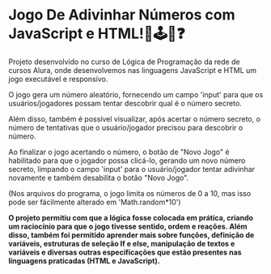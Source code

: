 # Jogo De Adivinhar Números com JavaScript e HTML!🎲🕹️🔢❓

Projeto desenvolvido no curso de Lógica de Programação da rede de cursos Alura, onde desenvolvemos nas linguagens JavaScript e HTML um jogo executável e responsivo.

O jogo gera um número aleatório, fornecendo um campo 'input' para que os usuários/jogadores possam tentar descobrir qual é o número secreto.

Além disso, também é possível visualizar, após acertar o número secreto, o número de tentativas que o usuário/jogador precisou para descobrir o número.

Ao finalizar o jogo acertando o número, o botão de "Novo Jogo" é habilitado para que o jogador possa clicá-lo, gerando um novo número secreto, limpando o campo 'input' para o usuário/jogador tentar adivinhar novamente e também desabilita o botão "Novo Jogo".

(Nos arquivos do programa, o jogo limita os números de 0 a 10, mas isso pode ser fácilmente alterado em 'Math.random*10')

**O projeto permitiu com que a lógica fosse colocada em prática, criando um raciocínio para que o jogo tivesse sentido, ordem e reações. Além disso, também foi permitido aprender mais sobre funções, definição de variáveis, estruturas de seleção If e else, manipulação de textos e variáveis e diversas outras especificações que estão presentes nas linguagens praticadas (HTML e JavaScript).**
